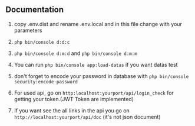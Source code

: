 ## Documentation
1) copy .env.dist and rename .env.local and in this file change with your parameters

2) `php bin/console d:d:c`

3) `php bin/console d:m:d` and `php bin/console d:m:m`

4) You can run `php bin/console app:load-datas` if you want datas test

5) don't forget to encode your password in database with `php bin/console security:encode-password`

6) For used api, go on `http:localhost:yourport/api/login_check` for getting your token.(JWT Token are implemented)

7) If you want see the all links in the api you go on `http://localhost:yourport/api/doc` (it's not json document)
